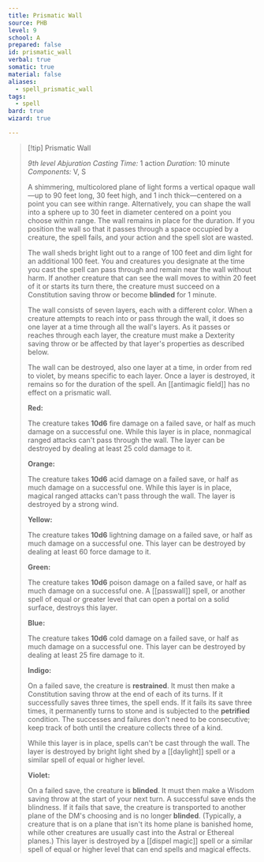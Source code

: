 ```yaml
---
title: Prismatic Wall
source: PHB
level: 9
school: A
prepared: false
id: prismatic_wall
verbal: true
somatic: true
material: false
aliases:
  - spell_prismatic_wall
tags:
  - spell
bard: true
wizard: true

---
```

>[!tip] Prismatic Wall
>
> *9th level Abjuration*
> *Casting Time:* 1 action
> *Duration:* 10 minute
> *Components:* V, S
>
>A shimmering, multicolored plane of light forms a vertical opaque wall—up to 90 feet long, 30 feet high, and 1 inch thick—centered on a point you can see within range. Alternatively, you can shape the wall into a sphere up to 30 feet in diameter centered on a point you choose within range. The wall remains in place for the duration. If you position the wall so that it passes through a space occupied by a creature, the spell fails, and your action and the spell slot are wasted.
>
>The wall sheds bright light out to a range of 100 feet and dim light for an additional 100 feet. You and creatures you designate at the time you cast the spell can pass through and remain near the wall without harm. If another creature that can see the wall moves to within 20 feet of it or starts its turn there, the creature must succeed on a Constitution saving throw or become **blinded** for 1 minute.
>
>The wall consists of seven layers, each with a different color. When a creature attempts to reach into or pass through the wall, it does so one layer at a time through all the wall's layers. As it passes or reaches through each layer, the creature must make a Dexterity saving throw or be affected by that layer's properties as described below.
>
>The wall can be destroyed, also one layer at a time, in order from red to violet, by means specific to each layer. Once a layer is destroyed, it remains so for the duration of the spell. An [[antimagic field]] has no effect on a prismatic wall.
>
>**Red:**
>
>The creature takes **10d6** fire damage on a failed save, or half as much damage on a successful one. While this layer is in place, nonmagical ranged attacks can't pass through the wall. The layer can be destroyed by dealing at least 25 cold damage to it.
>
>**Orange:**
>
>The creature takes **10d6** acid damage on a failed save, or half as much damage on a successful one. While this layer is in place, magical ranged attacks can't pass through the wall. The layer is destroyed by a strong wind.
>
>**Yellow:**
>
>The creature takes **10d6** lightning damage on a failed save, or half as much damage on a successful one. This layer can be destroyed by dealing at least 60 force damage to it.
>
>**Green:**
>
>The creature takes **10d6** poison damage on a failed save, or half as much damage on a successful one. A [[passwall]] spell, or another spell of equal or greater level that can open a portal on a solid surface, destroys this layer.
>
>**Blue:**
>
>The creature takes **10d6** cold damage on a failed save, or half as much damage on a successful one. This layer can be destroyed by dealing at least 25 fire damage to it.
>
>**Indigo:**
>
>On a failed save, the creature is **restrained**. It must then make a Constitution saving throw at the end of each of its turns. If it successfully saves three times, the spell ends. If it fails its save three times, it permanently turns to stone and is subjected to the **petrified** condition. The successes and failures don't need to be consecutive; keep track of both until the creature collects three of a kind.
>
>While this layer is in place, spells can't be cast through the wall. The layer is destroyed by bright light shed by a [[daylight]] spell or a similar spell of equal or higher level.
>
>**Violet:**
>
>On a failed save, the creature is **blinded**. It must then make a Wisdom saving throw at the start of your next turn. A successful save ends the blindness. If it fails that save, the creature is transported to another plane of the DM's choosing and is no longer **blinded**. (Typically, a creature that is on a plane that isn't its home plane is banished home, while other creatures are usually cast into the Astral or Ethereal planes.) This layer is destroyed by a [[dispel magic]] spell or a similar spell of equal or higher level that can end spells and magical effects.
>

